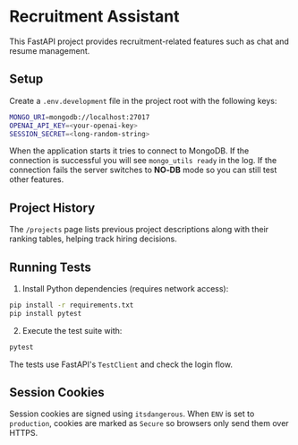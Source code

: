 # Recruitment Assistant

This FastAPI project provides recruitment-related features such as chat and resume management.

## Setup

Create a `.env.development` file in the project root with the following keys:

```bash
MONGO_URI=mongodb://localhost:27017
OPENAI_API_KEY=<your-openai-key>
SESSION_SECRET=<long-random-string>
```

When the application starts it tries to connect to MongoDB. If the connection
is successful you will see `mongo_utils ready` in the log. If the connection
fails the server switches to **NO‑DB** mode so you can still test other
features.

## Project History

The `/projects` page lists previous project descriptions along with their ranking tables, helping track hiring decisions.

## Running Tests

1. Install Python dependencies (requires network access):

```bash
pip install -r requirements.txt
pip install pytest
```

2. Execute the test suite with:

```bash
pytest
```

The tests use FastAPI's `TestClient` and check the login flow.

## Session Cookies

Session cookies are signed using `itsdangerous`. When `ENV` is set to
`production`, cookies are marked as `Secure` so browsers only send them over
HTTPS.

